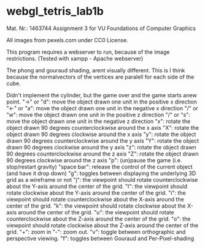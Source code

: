 # webgl_tetris_lab1b
Mat. Nr.: 1463744
Assignment 3 for VU Foundations of Computer Graphics

All images from pexels.com under CC0 License.

This program requires a webserver to run, because of the image restrictions. (Tested with xampp - Apache webserver)

The phong and gouraud shading, arent visually different. This is I think because the normalvectors of the vertices are paralell for each side of the cube.

Didn't implement the cylinder, but the game over and the game starts anew point.
"->" or "d": move the object drawn one unit in the positive x direction
				"<-" or "a": move the object drawn one unit in the negative x direction
				"/\" or "w": move the object drawn one unit in the positive z direction
				"\/" or "s": move the object drawn one unit in the negative z direction
				"x": rotate the object drawn 90 degrees counterclockwise around the x axis
				"X": rotate the object drawn 90 degrees clockwise around the x axis
				"y": rotate the object drawn 90 degrees counterclockwise around the y axis
				"Y": rotate the object drawn 90 degrees clockwise around the y axis
				"z": rotate the object drawn 90 degrees counterclockwise around the z axis
				"Z": rotate the object drawn 90 degrees clockwise around the z axis
				"p": (un)pause the game (i.e. stop/restart gravity)
				"space bar": release the control of the current object (and have it drop down) 
				"g": toggles between displaying the underlying 3D grid as a wireframe or not
				"j": the viewpoint should rotate counterclockwise about the Y-axis around the center of the grid.
				"l": the viewpoint should rotate clockwise about the Y-axis around the center of the grid.
				"i": the viewpoint should rotate counterclockwise about the X-axis around the center of the grid.
				"k": the viewpoint should rotate clockwise about the X-axis around the center of the grid.
				"u": the viewpoint should rotate counterclockwise about the Z-axis around the center of the grid.
				"o": the viewpoint should rotate clockwise about the Z-axis around the center of the grid.
				"+": zoom in
				"-": zoom out.
				"v": toggle between orthographic and perspective viewing.
				"f": toggles between Gouraud and Per-Pixel-shading

